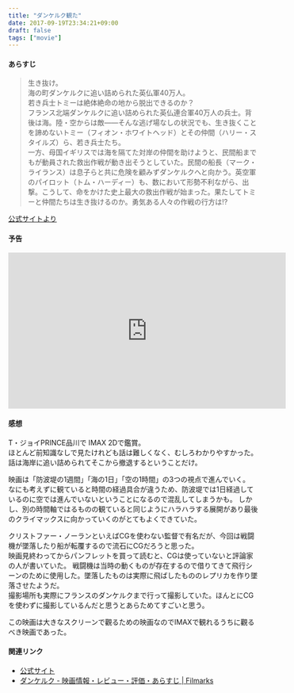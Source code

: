 ```yaml
---
title: "ダンケルク観た"
date: 2017-09-19T23:34:21+09:00
draft: false
tags: ["movie"]
---
```


<!--more-->

#### あらすじ
>生き抜け。  
海の町ダンケルクに追い詰められた英仏軍40万人。  
若き兵士トミーは絶体絶命の地から脱出できるのか？  
フランス北端ダンケルクに追い詰められた英仏連合軍40万人の兵士。背後は海。陸・空からは敵――そんな逃げ場なしの状況でも、生き抜くことを諦めないトミー（フィオン・ホワイトヘッド）とその仲間（ハリー・スタイルズ）ら、若き兵士たち。  
一方、母国イギリスでは海を隔てた対岸の仲間を助けようと、民間船までもが動員された救出作戦が動き出そうとしていた。民間の船長（マーク・ライランス）は息子らと共に危険を顧みずダンケルクへと向かう。英空軍のパイロット（トム・ハーディー）も、数において形勢不利ながら、出撃。こうして、命をかけた史上最大の救出作戦が始まった。果たしてトミーと仲間たちは生き抜けるのか。勇気ある人々の作戦の行方は!?

[公式サイトより](http://wwws.warnerbros.co.jp/dunkirk/)

#### 予告
<iframe width="560" height="315" src="https://www.youtube.com/embed/SIWGVzRbxsw?rel=0" frameborder="0" allowfullscreen></iframe>

#### 感想

T・ジョイPRINCE品川で IMAX 2Dで鑑賞。  
ほとんど前知識なしで見たけれども話は難しくなく、むしろわかりやすかった。話は海岸に追い詰められてそこから撤退するということだけ。  

映画は「防波堤の1週間」「海の1日」「空の1時間」の3つの視点で進んでいく。
なにも考えずに観ていると時間の経過具合が違うため、防波堤では1日経過しているのに空では進んでいないということになるので混乱してしまうかも。
しかし、別の時間軸ではるものの観ていると同じようにハラハラする展開があり最後のクライマックスに向かっていくのがとてもよくできていた。

クリストファー・ノーランといえばCGを使わない監督で有名だが、今回は戦闘機が墜落したり船が転覆するので流石にCGだろうと思った。  
映画見終わってからパンフレットを買って読むと、CGは使っていないと評論家の人が書いていた。
戦闘機は当時の動くものが存在するので借りてきて飛行シーンのために使用した。墜落したものは実際に飛ばしたもののレプリカを作り墜落させたようだ。  
撮影場所も実際にフランスのダンケルクまで行って撮影していた。ほんとにCGを使わずに撮影しているんだと思うとあらためてすごいと思う。

この映画は大きなスクリーンで觀るための映画なのでIMAXで観れるうちに觀るべき映画であった。

#### 関連リンク
- [公式サイト](http://wwws.warnerbros.co.jp/dunkirk/)
- [ダンケルク - 映画情報・レビュー・評価・あらすじ | Filmarks](https://filmarks.com/movies/66158)
